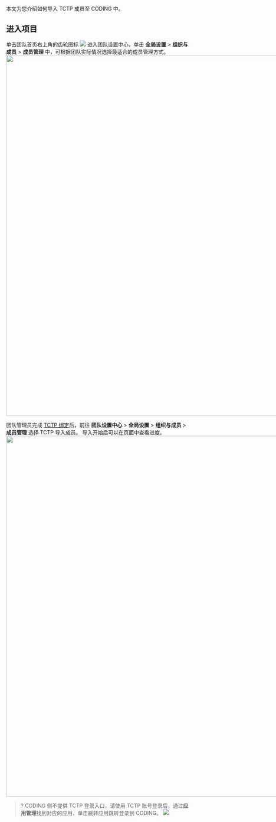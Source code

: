 本文为您介绍如何导入 TCTP 成员至 CODING 中。

## 进入项目
单击团队首页右上角的齿轮图标 <img src ="https://qcloudimg.tencent-cloud.cn/raw/4ff37173063ae40ad1a88c25bb473590.png" style ="margin:0"> 进入团队设置中心，单击 **全局设置** > **组织与成员** > **成员管理** 中，可根据团队实际情况选择最适合的成员管理方式。
<img style="width:978px; max-width: inherit;" src="https://qcloudimg.tencent-cloud.cn/raw/831a4ab73ed2e1579dcc95049b0a52df.png" />

团队管理员完成 [TCTP 绑定](https://cloud.tencent.com/document/product/1113/74000)后，前往 **团队设置中心** > **全局设置** > **组织与成员** > **成员管理** 选择 TCTP 导入成员。
导入开始后可以在页面中查看进度。
<img style="width:978px; max-width: inherit;" src="https://qcloudimg.tencent-cloud.cn/raw/41d0f956d88c7efc365504807021a5dd.png" />
>? CODING 侧不提供 TCTP 登录入口，请使用 TCTP 账号登录后，通过**应用管理**找到对应的应用，单击跳转应用跳转登录到 CODING。
![](https://qcloudimg.tencent-cloud.cn/raw/53991a89a0242607d2cf2b7e12ddfed7.png)
